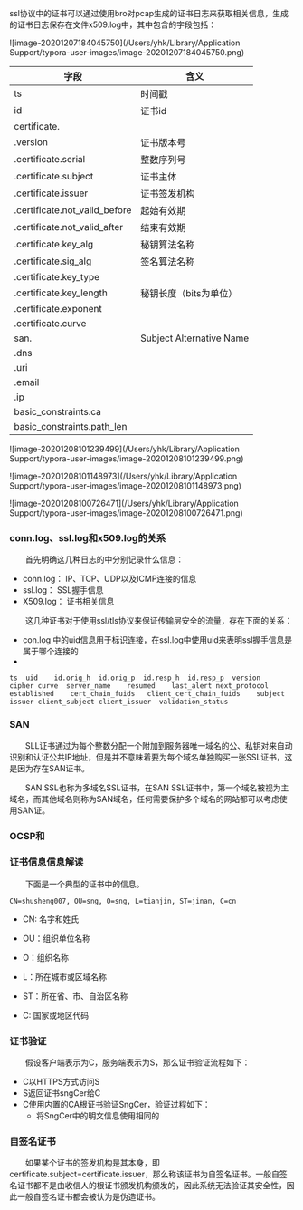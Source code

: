 ssl协议中的证书可以通过使用bro对pcap生成的证书日志来获取相关信息，生成的证书日志保存在文件x509.log中，其中包含的字段包括：

![image-20201207184045750](/Users/yhk/Library/Application Support/typora-user-images/image-20201207184045750.png)

| 字段                          | 含义                     |
| ----------------------------- | ------------------------ |
| ts                            | 时间戳                   |
| id                            | 证书id                   |
| certificate.                  |                          |
| .version                      | 证书版本号               |
| .certificate.serial           | 整数序列号               |
| .certificate.subject          | 证书主体                 |
| .certificate.issuer           | 证书签发机构             |
| .certificate.not_valid_before | 起始有效期               |
| .certificate.not_valid_after  | 结束有效期               |
| .certificate.key_alg          | 秘钥算法名称             |
| .certificate.sig_alg          | 签名算法名称             |
| .certificate.key_type         |                          |
| .certificate.key_length       | 秘钥长度（bits为单位）   |
| .certificate.exponent         |                          |
| .certificate.curve            |                          |
| san.                          | Subject Alternative Name |
| .dns                          |                          |
| .uri                          |                          |
| .email                        |                          |
| .ip                           |                          |
| basic_constraints.ca          |                          |
| basic_constraints.path_len    |                          |

![image-20201208101239499](/Users/yhk/Library/Application Support/typora-user-images/image-20201208101239499.png)



![image-20201208101148973](/Users/yhk/Library/Application Support/typora-user-images/image-20201208101148973.png)

![image-20201208100726471](/Users/yhk/Library/Application Support/typora-user-images/image-20201208100726471.png)

### conn.log、ssl.log和x509.log的关系

&emsp;&emsp;首先明确这几种日志的中分别记录什么信息：

- conn.log： IP、TCP、UDP以及ICMP连接的信息
- ssl.log： SSL握手信息
- X509.log： 证书相关信息

&emsp;&emsp;这几种证书对于使用ssl/tls协议来保证传输层安全的流量，存在下面的关系：

- con.log 中的uid信息用于标识连接，在ssl.log中使用uid来表明ssl握手信息是属于哪个连接的
- 

```
ts  uid    id.orig_h  id.orig_p  id.resp_h  id.resp_p  version    cipher curve  server_name    resumed    last_alert next_protocol  established    cert_chain_fuids   client_cert_chain_fuids    subject    issuer client_subject client_issuer  validation_status
```



### SAN

&emsp;&emsp;SLL证书通过为每个整数分配一个附加到服务器唯一域名的公、私钥对来自动识别和认证公共IP地址，但是并不意味着要为每个域名单独购买一张SSL证书，这是因为存在SAN证书。

&emsp;&emsp;SAN SSL也称为多域名SSL证书，在SAN SSL证书中，第一个域名被视为主域名，而其他域名则称为SAN域名，任何需要保护多个域名的网站都可以考虑使用SAN证。



### OCSP和



### 证书信息信息解读

&emsp;&emsp;下面是一个典型的证书中的信息。

~~~
CN=shusheng007, OU=sng, O=sng, L=tianjin, ST=jinan, C=cn
~~~

- CN: 名字和姓氏

- OU：组织单位名称

- O：组织名称

- L：所在城市或区域名称

- ST：所在省、市、自治区名称

- C: 国家或地区代码

  

### 证书验证

&emsp;&emsp;假设客户端表示为C，服务端表示为S，那么证书验证流程如下：

- C以HTTPS方式访问S
- S返回证书sngCer给C
- C使用内置的CA根证书验证SngCer，验证过程如下：
  - 将SngCer中的明文信息使用相同的





### 自签名证书

&emsp;&emsp;如果某个证书的签发机构是其本身，即certificate.subject=certificate.issuer，那么称该证书为自签名证书。一般自签名证书都不是由收信人的根证书颁发机构颁发的，因此系统无法验证其安全性，因此一般自签名证书都会被认为是伪造证书。













